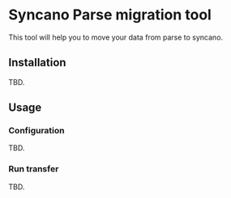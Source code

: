# Syncano Parse migration tool

This tool will help you to move your data from parse to syncano.

## Installation

TBD.

## Usage

### Configuration

TBD.

### Run transfer
 
 TBD.